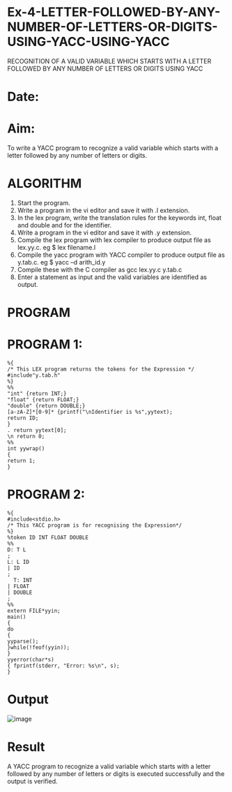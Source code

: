 # Ex-4-LETTER-FOLLOWED-BY-ANY-NUMBER-OF-LETTERS-OR-DIGITS-USING-YACC-USING-YACC
RECOGNITION OF A VALID VARIABLE WHICH STARTS WITH A LETTER FOLLOWED BY ANY NUMBER OF LETTERS OR DIGITS USING YACC
# Date:
# Aim:
To write a YACC program to recognize a valid variable which starts with a letter followed by any number of letters or digits.
# ALGORITHM
1.	Start the program.
2.	Write a program in the vi editor and save it with .l extension.
3.	In the lex program, write the translation rules for the keywords int, float and double and for the identifier.
4.	Write a program in the vi editor and save it with .y extension.
5.	Compile the lex program with lex compiler to produce output file as lex.yy.c. eg $ lex filename.l
6.	Compile the yacc program with YACC compiler to produce output file as y.tab.c. eg $ yacc –d arith_id.y
7.	Compile these with the C compiler as gcc lex.yy.c y.tab.c
8.	Enter a statement as input and the valid variables are identified as output.
# PROGRAM
# PROGRAM 1:
    %{ 
    /* This LEX program returns the tokens for the Expression */ 
    #include"y.tab.h" 
    %} 
    %% 
    "int" {return INT;} 
    "float" {return FLOAT;} 
    "double" {return DOUBLE;} 
    [a-zA-Z]*[0-9]* {printf("\nIdentifier is %s",yytext); 
    return ID; 
    } 
    . return yytext[0]; 
    \n return 0; 
    %% 
    int yywrap() 
    { 
    return 1;
    }

# PROGRAM 2:
    %{ 
    #include<stdio.h> 
    /* This YACC program is for recognising the Expression*/ 
    %} 
    %token ID INT FLOAT DOUBLE 
    %% 
    D: T L 
    ; 
    L: L ID 
    | ID 
    ; 
      T: INT 
    | FLOAT 
    | DOUBLE 
    ; 
    %% 
    extern FILE*yyin; 
    main() 
    { 
    do 
    { 
    yyparse(); 
    }while(!feof(yyin)); 
    } 
    yyerror(char*s) 
    { fprintf(stderr, "Error: %s\n", s);
    }
# Output
![image](https://github.com/user-attachments/assets/f4a1acf6-0533-43be-900e-9215978f7656)

# Result
A YACC program to recognize a valid variable which starts with a letter followed by any number of letters or digits is executed successfully and the output is verified.
